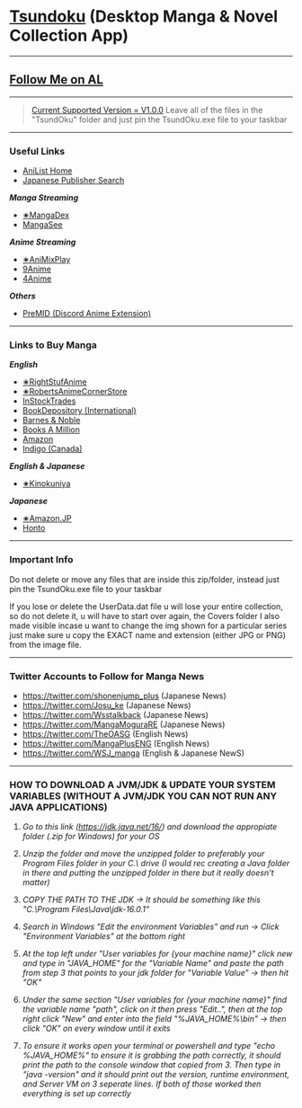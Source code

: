 # [Tsundoku](https://en.wikipedia.org/wiki/Tsundoku) (Desktop Manga & Novel Collection App)
***
## [Follow Me on AL](https://anilist.co/user/Preminence/)
***
>[Current Supported Version = V1.0.0](https://www.dropbox.com/sh/hxrirgtqa11lf5i/AAAMiOudi64grgileU0yDQiia?dl=0)
>Leave all of the files in the "TsundOku" folder and just pin the TsundOku.exe file to your taskbar
***
### Useful Links
- [AniList Home](https://anilist.co/hom)
- [Japanese Publisher Search](https://comic.k-manga.jp/)
  
***Manga Streaming***
- [✬MangaDex](https://mangadex.org/)
- [MangaSee](https://mangasee123.com/)

***Anime Streaming***
- [✬AniMixPlay](https://animixplay.to/)
- [9Anime](https://9anime.to/)
- [4Anime](https://4anime.to/)

***Others***
- [PreMID (Discord Anime Extension)](https://premid.app/)
***
### Links to Buy Manga
***English***
- [✬RightStufAnime](https://www.rightstufanime.com/)
- [✬RobertsAnimeCornerStore](https://www.animecornerstore.com/graphicnovels1.html)
- [InStockTrades](https://www.instocktrades.com/)
- [BookDepository (International)](https://www.bookdepository.com/manga-store/)
- [Barnes & Noble](https://www.barnesandnoble.com/b/books/graphic-novels-comics/manga/_/N-1sZ29Z8q8Zucc)
- [Books A Million](https://www.booksamillion.com/manga)
- [Amazon](https://www.amazon.com/Manga-Comics-Graphic-Novels-Books/b?node=4367)
- [Indigo (Canada)](https://www.chapters.indigo.ca/en-ca/comic-book-shop/manga/)

***English & Japanese***
- [✬Kinokuniya](https://united-states.kinokuniya.com/)

***Japanese***
- [✬Amazon.JP](https://www.amazon.co.jp/)
- [Honto](https://honto.jp/)
***
### Important Info
Do not delete or move any files that are inside this zip/folder, instead just pin the TsundOku.exe file to your taskbar

If you lose or delete the UserData.dat file u will lose your entire collection, so do not delete it, u will have to start over again, the Covers folder I also made visible incase u want to change the img shown for a particular series just make sure u copy the EXACT name and extension (either JPG or PNG) from the image file.
***
### Twitter Accounts to Follow for Manga News
- https://twitter.com/shonenjump_plus (Japanese News)
- https://twitter.com/Josu_ke (Japanese News)
- https://twitter.com/Wsstalkback (Japanese News)
- https://twitter.com/MangaMoguraRE (Japanese News)
- https://twitter.com/TheOASG (English News)
- https://twitter.com/MangaPlusENG (English News)
- https://twitter.com/WSJ_manga (English & Japanese NewS)
***
### HOW TO DOWNLOAD A JVM/JDK & UPDATE YOUR SYSTEM VARIABLES (WITHOUT A JVM/JDK YOU CAN NOT RUN ANY JAVA APPLICATIONS)
1.  *Go to this link (https://jdk.java.net/16/) and download the appropiate folder (.zip for Windows) for your OS*
    

2. *Unzip the folder and move the unzipped folder to preferably your Program Files folder in your C.\ drive (I would rec creating a Java folder in there and putting the unzipped folder in there but it really doesn't matter)*


3. *COPY THE PATH TO THE JDK -> It should be something like this "C.\Program Files\Java\jdk-16.0.1"*


4. *Search in Windows "Edit the environment Variables" and run -> Click "Environment Variables" at the bottom right*


5. *At the top left under "User variables for {your machine name}" click new and type in "JAVA_HOME" for the "Variable Name" and paste the path from step 3 that points to your jdk folder for "Variable Value" -> then hit "OK"*


6. *Under the same section "User variables for {your machine name}" find the variable name "path", click on it then press "Edit..", then at the top right click "New" and enter into the field "%JAVA_HOME%\bin" -> then click "OK" on every window until it exits*


7. *To ensure it works open your terminal or powershell and type "echo %JAVA_HOME%" to ensure it is grabbing the path correctly, it should print the path to the console window that copied from 3. Then type in "java -version" and it should print out the version, runtime environment, and Server VM on 3 seperate lines. If both of those worked then everything is set up correctly*
